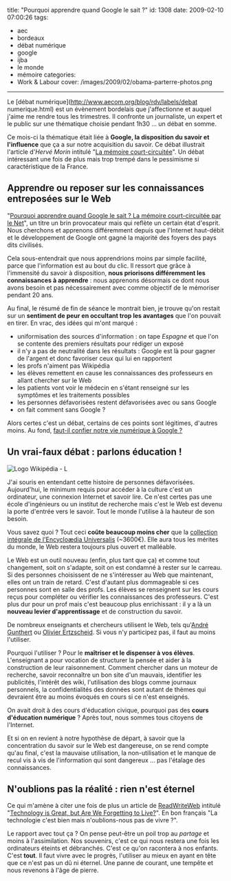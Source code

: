 title: "Pourquoi apprendre quand Google le sait ?"
id: 1308
date: 2009-02-10 07:00:26
tags:
- aec
- bordeaux
- débat numérique
- google
- ijba
- le monde
- mémoire
categories:
- Work & Labour
cover: /images/2009/02/obama-parterre-photos.png
---

Le [débat numérique](http://www.aecom.org/blog/rdv/labels/debat numerique.html) est un évènement bordelais que j'affectionne et auquel j'aime me rendre tous les trimestres. Il confronte un journaliste, un expert et le public sur une thématique choisie pendant 1h30 ... un débat en somme.

Ce mois-ci la thématique était liée à **Google, la disposition du savoir et l'influence** que ça a sur notre acquisition du savoir. Ce débat illustrait l'article d'_Hervé Morin_ intitulé "[La mémoire court-circuitée](http://www.lemonde.fr/cgi-bin/ACHATS/acheter.cgi?offre=ARCHIVES&amp;type_item=ART_ARCH_30J&amp;objet_id=1017052)".
Un débat intéressant une fois de plus mais trop trempé dans le pessimisme si caractéristique de la France.

<!--more-->

## Apprendre ou reposer sur les connaissances entreposées sur le Web

"[Pourquoi apprendre quand Google le sait ? La mémoire court-circuitée par le Net](http://www.aecom.org/blog/rdv/2009/01/le-dbat-numrique-pourquoi-apprendre.html)", un titre un brin provocateur mais qui reflète un certain état d'esprit. Nous cherchons et apprenons différemment depuis que l'Internet haut-débit et le développement de Google ont gagné la majorité des foyers des pays dits civilisés.

Cela sous-entendrait que nous apprendrions moins par simple facilité, parce que l'information est au bout du clic.
Il ressort que grâce à l'immensité du savoir à disposition, **nous priorisons différemment les connaissances à apprendre** : nous apprenons désormais ce dont nous avons besoin et pas nécessairement avec comme objectif de le mémoriser pendant 20 ans.

Au final, le résumé de fin de séance le montrait bien, je trouve qu'on restait sur un **sentiment de peur en occultant trop les avantages** que l'on pouvait en tirer. En vrac, des idées qui m'ont marqué :

*   uniformisation des sources d'information : on tape _Espagne_ et que l'on se contente des premiers résultats pour rédiger un exposé
*   il n'y a pas de neutralité dans les résultats : Google est là pour gagner de l'argent et donc favoriser ceux qui lui en rapportent
*   les profs n'aiment pas Wikipédia
*   les élèves remettent en cause les connaissances des professeurs en allant chercher sur le Web
*   les patients vont voir le médecin en s'étant renseigné sur les symptômes et les traitements possibles
*   les personnes défavorisées restent défavorisées avec ou sans Google
*   on fait comment sans Google ?

Alors certes c'est un débat, certains de ces points sont légitimes, d'autres moins. Au fond, [faut-il confier notre vie numérique à Google ?](https://thom4.net/2008/03/11/google-ange-demon-vie-numerique/)

## Un vrai-faux débat : parlons éducation !

![Logo Wikipédia - L](/images/2009/02/wikipedia.png "Logo Wikipédia - L")

J'ai souris en entendant cette histoire de personnes défavorisées. Aujourd'hui, le minimum requis pour accéder à la culture c'est un ordinateur, une connexion Internet et savoir lire. Ce n'est certes pas une école d'ingénieurs ou un institut de recherche mais c'est le Web est devenu la porte d'entrée vers le savoir. Tout le monde l'utilise à la hauteur de son besoin.

Vous savez quoi ? Tout ceci **coûte beaucoup moins cher** que la [collection intégrale de l'Encycloædia Universalis](http://www.universalis.fr/boutique/Encyclopaedia_Universalis_en_30_volumes_Edition_2008.htm) (~3600€). Elle aura tous les mérites du monde, le Web restera toujours plus ouvert et malléable.

Le Web est un outil nouveau (enfin, plus tant que ça) et comme tout changement, soit on s'adapte, soit on est condamné à rester sur le carreau. Si des personnes choisissent de ne s'intéresser au Web que maintenant, elles ont un train de retard. C'est d'autant plus dommageable si ces personnes sont en salle des profs. Les élèves se renseignent sur les cours reçus pour compléter ou vérifier les connaissances des professeurs. C'est plus dur pour un prof mais c'est beaucoup plus enrichissant : il y a là un **nouveau levier d'apprentissage** et de construction du savoir.

De nombreux enseignants et chercheurs utilisent le Web, tels qu'[André Gunthert](http://www.arhv.lhivic.org/) ou [Olivier Ertzscheid](http://affordance.typepad.com/). Si vous n'y participez pas, il faut au moins l'utiliser.

Pourquoi l'utiliser ? Pour le **maîtriser et le dispenser à vos élèves**. L'enseignant a pour vocation de structurer la pensée et aider à la construction de leur raisonnement. Comment chercher dans un moteur de recherche, savoir reconnaître un bon site d'un mauvais, identifier les publicités, l'intérêt des wiki, l'utilisation des blogs comme journaux personnels, la confidentialités des données sont autant de thèmes qui devraient être au moins évoqués en cours si ce n'est enseignés.

On avait droit à des cours d'éducation civique, pourquoi pas des **cours d'éducation numérique** ? Après tout, nous sommes tous citoyens de l'Internet.

Et si on en revient à notre hypothèse de départ, à savoir que la concentration du savoir sur le Web est dangereuse, on se rend compte qu'au final, c'est la mauvaise utilisation, la non-utilisation et le manque de recul vis à vis de l'information qui sont dangereux ... pas l'étalage des connaissances.

## N'oublions pas la réalité : rien n'est éternel

Ce qui m'amène à citer une fois de plus un article de [ReadWriteWeb](http://www.readwriteweb.com) intitulé "[Technology is Great, but Are We Forgetting to Live?](http://www.readwriteweb.com/archives/technology_is_great_but_are_we_forgetting_to_live.php)". En bon français "La technologie c'est bien mais n'oublions-nous pas de vivre ?".

Le rapport avec tout ça ? On pense peut-être un poil trop au _partage_ et moins à l'assimilation. Nos souvenirs, c'est ce qui nous restera une fois les ordinateurs éteints et débranchés. C'est ce qu'on racontera à nos enfants. C'est **tout**.
Il faut vivre avec le progrès, l'utiliser au mieux en ayant en tête que ce n'est pas un dû ni éternel. Une panne de courant, une tempête et nous revenons à l'âge de pierre.
